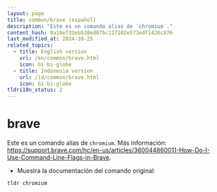 ```yaml
---
layout: page
title: common/brave (español)
description: "Este es un comando alias de `chromium`."
content_hash: 8a10e733eb538ed07bc127102e573edf1426c876
last_modified_at: 2024-10-25
related_topics:
  - title: English version
    url: /en/common/brave.html
    icon: bi bi-globe
  - title: Indonesia version
    url: /id/common/brave.html
    icon: bi bi-globe
tldri18n_status: 2
---
```

# brave

Este es un comando alias de `chromium`.
Más información: <https://support.brave.com/hc/en-us/articles/360044860011-How-Do-I-Use-Command-Line-Flags-in-Brave>.

- Muestra la documentación del comando original:

`tldr chromium`
